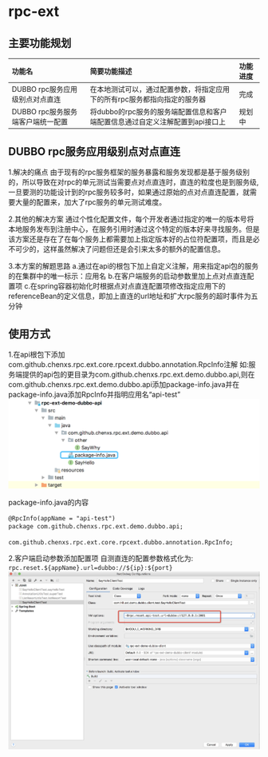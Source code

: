 # rpc-ext
## 主要功能规划

功能名|简要功能描述|功能进度
:-|:-|:-
DUBBO rpc服务应用级别点对点直连|在本地测试可以，通过配置参数，将指定应用下的所有rpc服务都指向指定的服务器|完成
DUBBO rpc服务服务端客户端统一配置|将dubbo的rpc服务的服务端配置信息和客户端配置信息通过自定义注解配置到api接口上|规划中

## DUBBO rpc服务应用级别点对点直连

1.解决的痛点
由于现有的rpc服务框架的服务暴露和服务发现都是基于服务级别的，所以导致在对rpc的单元测试当需要点对点直连时，直连的粒度也是到服务级,一旦要测的功能设计到的rpc服务较多时，如果通过原始的点对点直连配置，就需要大量的配置来，加大了rpc服务的单元测试难度。

2.其他的解决方案
通过个性化配置文件，每个开发者通过指定的唯一的版本号将本地服务发布到注册中心，在服务引用时通过这个特定的版本好来寻找服务。但是该方案还是存在了在每个服务上都需要加上指定版本好的占位符配置项，而且是必不可少的，这样虽然解决了问题但还是会引来太多的额外的配置信息。

3.本方案的解题思路
  a.通过在api的根包下加上自定义注解，用来指定api包的服务的在集群中的唯一标示：应用名
  b.在客户端服务的启动参数里加上点对点直连配置项
  c.在spring容器初始化时根据点对点直连配置项修改指定应用下的referenceBean的定义信息，即加上直连的url地址和扩大rpc服务的超时事件为五分钟

## 使用方式

1.在api根包下添加com.github.chenxs.rpc.ext.core.rpcext.dubbo.annotation.RpcInfo注解
如:服务端提供的api包的更目录为com.github.chenxs.rpc.ext.demo.dubbo.api,则在com.github.chenxs.rpc.ext.demo.dubbo.api添加package-info.java并在package-info.java添加RpcInfo并指明应用名“api-test”
![pgkinfoConfig](./readme/img/pgkinfoConfig.png "pgkinfoConfig")

package-info.java的内容
```
@RpcInfo(appName = "api-test")
package com.github.chenxs.rpc.ext.demo.dubbo.api;

com.github.chenxs.rpc.ext.core.rpcext.dubbo.annotation.RpcInfo;
```

2.客户端启动参数添加配置项
自测直连的配置参数格式化为:
`rpc.reset.${appName}.url=dubbo://${ip}:${port}`
![clientTestConfig](./readme/img/clientTestConfig.png "clientTestConfig")
